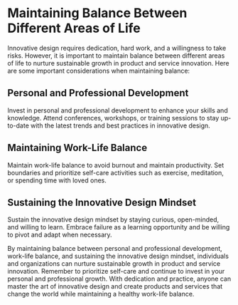 Maintaining Balance Between Different Areas of Life
=================================================================================

Innovative design requires dedication, hard work, and a willingness to take risks. However, it is important to maintain balance between different areas of life to nurture sustainable growth in product and service innovation. Here are some important considerations when maintaining balance:

Personal and Professional Development
-------------------------------------

Invest in personal and professional development to enhance your skills and knowledge. Attend conferences, workshops, or training sessions to stay up-to-date with the latest trends and best practices in innovative design.

Maintaining Work-Life Balance
-----------------------------

Maintain work-life balance to avoid burnout and maintain productivity. Set boundaries and prioritize self-care activities such as exercise, meditation, or spending time with loved ones.

Sustaining the Innovative Design Mindset
----------------------------------------

Sustain the innovative design mindset by staying curious, open-minded, and willing to learn. Embrace failure as a learning opportunity and be willing to pivot and adapt when necessary.

By maintaining balance between personal and professional development, work-life balance, and sustaining the innovative design mindset, individuals and organizations can nurture sustainable growth in product and service innovation. Remember to prioritize self-care and continue to invest in your personal and professional growth. With dedication and practice, anyone can master the art of innovative design and create products and services that change the world while maintaining a healthy work-life balance.


